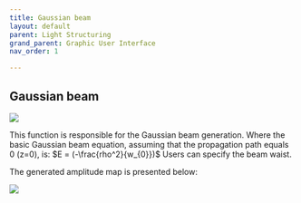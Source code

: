 ```yaml
---
title: Gaussian beam
layout: default
parent: Light Structuring
grand_parent: Graphic User Interface
nav_order: 1

---
```

## [](#header-2)Gaussian beam

![](/lbsa/assets/images/Airy.png)


This function is responsible for the Gaussian beam generation. Where the basic Gaussian beam equation, assuming that the propagation path equals 0 (z=0), is:
$E = (-\frac{rho^2}{w_{0}})$
Users can specify the beam waist.

The generated amplitude map is presented below:

![](/lbsa/assets/images/Airy.bmp)
 


